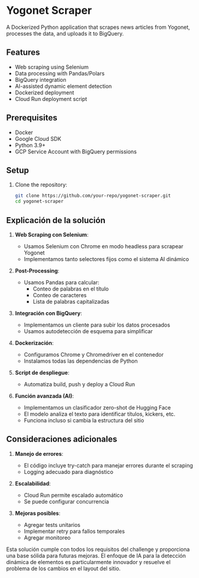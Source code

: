 # Yogonet Scraper

A Dockerized Python application that scrapes news articles from Yogonet, processes the data, and uploads it to BigQuery.

## Features

- Web scraping using Selenium
- Data processing with Pandas/Polars
- BigQuery integration
- AI-assisted dynamic element detection
- Dockerized deployment
- Cloud Run deployment script

## Prerequisites

- Docker
- Google Cloud SDK
- Python 3.9+
- GCP Service Account with BigQuery permissions

## Setup

1. Clone the repository:

   ```bash
   git clone https://github.com/your-repo/yogonet-scraper.git
   cd yogonet-scraper


## Explicación de la solución

1. **Web Scraping con Selenium**:
   - Usamos Selenium con Chrome en modo headless para scrapear Yogonet
   - Implementamos tanto selectores fijos como el sistema AI dinámico

2. **Post-Processing**:
   - Usamos Pandas para calcular:
     - Conteo de palabras en el título
     - Conteo de caracteres
     - Lista de palabras capitalizadas

3. **Integración con BigQuery**:
   - Implementamos un cliente para subir los datos procesados
   - Usamos autodetección de esquema para simplificar

4. **Dockerización**:
   - Configuramos Chrome y Chromedriver en el contenedor
   - Instalamos todas las dependencias de Python

5. **Script de despliegue**:
   - Automatiza build, push y deploy a Cloud Run

6. **Función avanzada (AI)**:
   - Implementamos un clasificador zero-shot de Hugging Face
   - El modelo analiza el texto para identificar títulos, kickers, etc.
   - Funciona incluso si cambia la estructura del sitio

## Consideraciones adicionales

1. **Manejo de errores**:
   - El código incluye try-catch para manejar errores durante el scraping
   - Logging adecuado para diagnóstico

2. **Escalabilidad**:
   - Cloud Run permite escalado automático
   - Se puede configurar concurrencia

3. **Mejoras posibles**:
   - Agregar tests unitarios
   - Implementar retry para fallos temporales
   - Agregar monitoreo

Esta solución cumple con todos los requisitos del challenge y proporciona una base sólida para futuras mejoras. El enfoque de IA para la detección dinámica de elementos es particularmente innovador y resuelve el problema de los cambios en el layout del sitio.